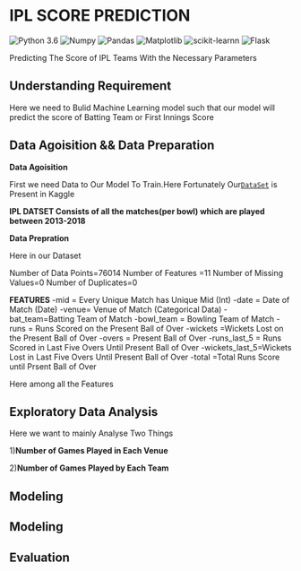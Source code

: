 # IPL SCORE PREDICTION

![Python 3.6](https://img.shields.io/badge/Python-3.6-brightgreen.svg) ![Numpy](https://img.shields.io/badge/Library-Numpy-red.svg) ![Pandas](https://img.shields.io/badge/Library-Pandas-yellow.svg) ![Matplotlib](https://img.shields.io/badge/Library-Matplotlib-blue.svg) ![scikit-learnn](https://img.shields.io/badge/Library-Scikit_Learn-pink.svg) ![Flask](https://img.shields.io/badge/Library-Flask-orange.svg)

Predicting The Score of IPL Teams With the Necessary Parameters 


## Understanding Requirement

Here we need to Bulid Machine Learning model such that our model will predict the score of Batting Team or First Innings Score  


 ## Data Agoisition && Data Preparation
 
 **Data Agoisition**
 
 First we need Data to Our Model To Train.Here Fortunately Our[`DataSet`](https://www.kaggle.com/dineshchandthakur/ipl-dataset) is Present in Kaggle
 
 **IPL DATSET Consists of all the matches(per bowl) which are played between 2013-2018**
 
 **Data Prepration**
 
 Here in our Dataset 
 
 
 Number of Data Points=76014
 Number of Features =11
 Number of Missing Values=0
 Number of Duplicates=0
 
 **FEATURES**
 -mid = Every Unique Match has Unique Mid  (Int)
 -date = Date of Match  (Date)
 -venue= Venue of Match (Categorical Data)
 -bat_team=Batting Team of Match
 -bowl_team = Bowling Team of Match
 -runs  = Runs Scored on the Present Ball of Over
 -wickets	=Wickets Lost on the Present Ball of Over
 -overs = Present Ball of Over
 -runs_last_5 = Runs Scored in Last Five Overs Until Present Ball of Over
 -wickets_last_5=Wickets Lost in Last Five Overs Until Present Ball of Over
 -total =Total Runs Score until Prsent Ball of Over
 
 Here among all the Features 
 
 
 
 
 
 ## Exploratory Data Analysis
 
 Here we want to mainly Analyse Two Things
 
 1)**Number of Games Played in Each Venue**
 
 2)**Number of Games Played by Each Team**
 
 ## Modeling
 
  
 
 ## Modeling

 
  ## Evaluation
